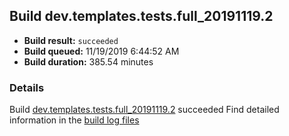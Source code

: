 ## Build dev.templates.tests.full_20191119.2
- **Build result:** `succeeded`
- **Build queued:** 11/19/2019 6:44:52 AM
- **Build duration:** 385.54 minutes
### Details
Build [dev.templates.tests.full_20191119.2](https://winappstudio.visualstudio.com/web/build.aspx?pcguid=a4ef43be-68ce-4195-a619-079b4d9834c2&builduri=vstfs%3a%2f%2f%2fBuild%2fBuild%2f31951) succeeded
Find detailed information in the [build log files]()
